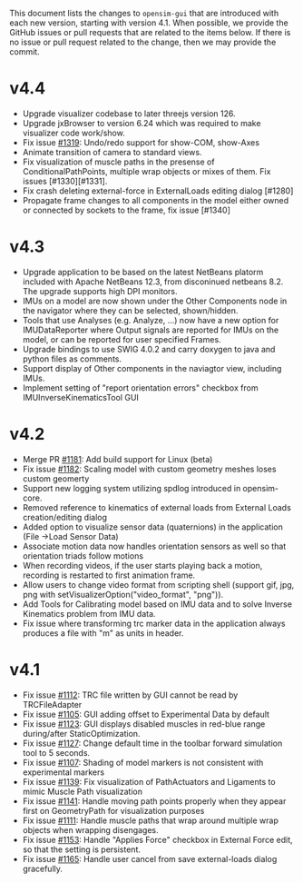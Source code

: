 This document lists the changes to `opensim-gui` that are
introduced with each new version, starting with version 4.1. When possible, we provide the
GitHub issues or pull requests that
are related to the items below. If there is no issue or pull
request related to the change, then we may provide the commit.

v4.4
====
- Upgrade visualizer codebase to later threejs version 126.
- Upgrade jxBrowser to version 6.24 which was required to make visualizer code work/show.
- Fix issue [#1319](https://github.com/opensim-org/opensim-gui/issues/1319): Undo/redo support for show-COM, show-Axes
- Animate transition of camera to standard views.
- Fix visualization of muscle paths in the presense of ConditionalPathPoints, multiple wrap objects or mixes of them. Fix issues [#1330][#1331].
- Fix crash deleting external-force in ExternalLoads editing dialog [#1280]
- Propagate frame changes to all components in the model either owned or connected by sockets to the frame, fix issue [#1340]

v4.3
====
- Upgrade application to be based on the latest NetBeans platorm included with Apache NetBeans 12.3, from disconinued netbeans 8.2. The upgrade supports high DPI monitors.
- IMUs on a model are now shown under the Other Components node in the navigator where they can be selected, shown/hidden. 
- Tools that use Analyses (e.g. Analyze, ...) now have a new option for IMUDataReporter where Output signals are reported for IMUs on the model, or can be reported for user specified Frames.
- Upgrade bindings to use SWIG 4.0.2 and carry doxygen to java and python files as comments.
- Support display of Other components in the naviagtor view, including IMUs.
- Implement setting of "report orientation errors" checkbox from IMUInverseKinematicsTool GUI

v4.2
====
- Merge PR [#1181](https://github.com/opensim-org/opensim-gui/pull/1181): Add build support for Linux (beta)
- Fix issue [#1182](https://github.com/opensim-org/opensim-gui/issues/1182): Scaling model with custom geometry meshes loses custom geomerty
- Support new logging system utilizing spdlog introduced in opensim-core.
- Removed reference to kinematics of external loads from External Loads creation/editing dialog
- Added option to visualize sensor data (quaternions) in the application (File ->Load Sensor Data)
- Associate motion data now handles orientation sensors as well so that orientation triads follow motions
- When recording videos, if the user starts playing back a motion, recording is restarted to first animation frame.
- Allow users to change video format from scripting shell (support gif, jpg, png with setVisualizerOption("video_format", "png")). 
- Add Tools for Calibrating model based on IMU data and to solve Inverse Kinematics problem from IMU data.
- Fix issue where transforming trc marker data in the application always produces a file with "m" as units in header.

v4.1
====
- Fix issue [#1112](https://github.com/opensim-org/opensim-gui/issues/1112): TRC file written by GUI cannot be read by TRCFileAdapter
- Fix issue [#1105](https://github.com/opensim-org/opensim-gui/issues/1105): GUI adding offset to Experimental Data by default
- Fix issue [#1123](https://github.com/opensim-org/opensim-gui/issues/1123): GUI displays disabled muscles in red-blue range during/after StaticOptimization.
- Fix issue [#1127](https://github.com/opensim-org/opensim-gui/issues/1127): Change default time in the toolbar forward simulation tool to 5 seconds. 
- Fix issue [#1107](https://github.com/opensim-org/opensim-gui/issues/1107): Shading of model markers is not consistent with experimental markers
- Fix issue [#1139](https://github.com/opensim-org/opensim-gui/issues/1139): Fix visualization of PathActuators and Ligaments to mimic Muscle Path visualization
- Fix issue [#1141](https://github.com/opensim-org/opensim-gui/issues/1141): Handle moving path points properly when they appear first on GeometryPath for visualization purposes
- Fix issue [#1111](https://github.com/opensim-org/opensim-gui/issues/1111): Handle muscle paths that wrap around multiple wrap objects when wrapping disengages.
- Fix issue [#1153](https://github.com/opensim-org/opensim-gui/issues/1153): Handle "Applies Force" checkbox in External Force edit, so that the setting is persistent.
- Fix issue [#1165](https://github.com/opensim-org/opensim-gui/issues/1165): Handle user cancel from save external-loads dialog gracefully.

